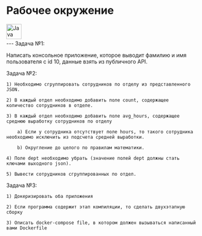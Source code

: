 <h1>
  Рабочее окружение
</h1>
	<div>
	<img src="https://visualstudio.microsoft.com/wp-content/uploads/2021/10/Product-Icon.svg" title="Java" alt="Java" width="40" height="40"/>&nbsp;
	</div>
---
Задача №1:

Написать консольное приложение, которое выводит фамилию и имя пользователя с id 10, данные взять из публичного API.

Задача №2:

	1) Необходимо сгруппировать сотрудников по отделу из представленного JSON. 
	
	2) В каждый отдел необходимо добавить поле count, содержащее количество сотрудников в отделе.
	
	3) В каждый отдел необходимо добавить поле avg_hours, содержащее среднюю выработку сотрудников по отделу
	
		a) Если у сотрудника отсутствует поле hours, то такого сотрудника необходимо исключить из подсчета средней выработки.
		
		b) Округление до целого по правилам математики.
		
	4) Поле dept необходимо убрать (значение полей dept должны стать ключами выходного json).
	
	5) Вывести сотрудников сгруппированных по отдел.
	
Задача №3:

	1) Докеризировать оба приложения
	
	2) Если программа содержит этап компиляции, то сделать двухэтапную сборку
	
	3) Описать docker-compose file, в котором должен вызываться написанный вами Dockerfile
